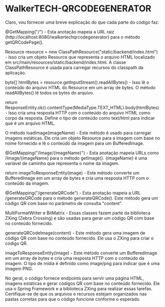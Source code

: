 # WalkerTECH-QRCODEGENERATOR
Claro, vou fornecer uma breve explicação do que cada parte do código faz:

@GetMapping("/") - Esta anotação mapeia a URL raiz (http://localhost:8080/walkertechqrcodegenerator) para o método getQRCodePage().

Resource resource = new ClassPathResource("static/backend/index.html") - Isso cria um objeto Resource que representa o arquivo HTML localizado em src/main/resources/static/backend/index.html. A classe ClassPathResource é usada para carregar recursos do classpath da aplicação.

byte[] htmlBytes = resource.getInputStream().readAllBytes() - Isso lê o conteúdo do arquivo HTML do Resource em um array de bytes. O método readAllBytes() lê todos os bytes do arquivo.

return ResponseEntity.ok().contentType(MediaType.TEXT_HTML).body(htmlBytes) - Isso cria uma resposta HTTP com o conteúdo do arquivo HTML como corpo da resposta. Define o tipo de conteúdo como text/html para indicar que é um arquivo HTML.

O método loadImage(imageName) - Este método é usado para carregar imagens estáticas. Ele cria um objeto Resource para a imagem com base no nome fornecido e lê o conteúdo da imagem para um BufferedImage.

@GetMapping("/Image/{imageName}") - Esta anotação mapeia URLs como /Image/{imageName} para o método getImage(). {imageName} é uma variável de caminho que representa o nome da imagem.

return imageToResponseEntity(image) - Este método converte um BufferedImage em um array de bytes e cria uma resposta HTTP com o conteúdo da imagem.

@GetMapping("/generateQRCode") - Esta anotação mapeia a URL /generateQRCode para o método generateQRCode(). Este método gera um código QR com base no parâmetro de consulta "content".

MultiFormatWriter e BitMatrix - Essas classes fazem parte da biblioteca ZXing (Zebra Crossing) e são usadas para gerar um código QR com base no conteúdo fornecido.

generateQRCodeImage(content) - Este método gera uma imagem de código QR com base no conteúdo fornecido. Ele usa o ZXing para criar o código QR.

imageToResponseEntity(image) - Este método converte um BufferedImage em um array de bytes e cria uma resposta HTTP com o conteúdo da imagem. O tipo de mídia é definido como image/png para indicar que é uma imagem PNG.

No geral, o código fornece endpoints para servir uma página HTML, imagens estáticas e gerar códigos QR com base no conteúdo fornecido. Ele usa o Spring Framework e a biblioteca ZXing para realizar essas tarefas. Certifique-se de que os arquivos e recursos estejam organizados nas pastas corretas para que o código funcione conforme o esperado.
